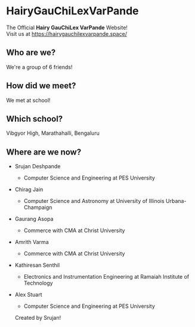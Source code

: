 # HairyGauChiLexVarPande
The Official **Hairy GauChiLex VarPande** Website!  
Visit us at https://hairygauchilexvarpande.space/  

## Who are we?
We're a group of 6 friends!

## How did we meet?
We met at school! 

## Which school?
Vibgyor High, Marathahalli, Bengaluru

## Where are we now?
- Srujan Deshpande
  - Computer Science and Engineering at PES University
- Chirag Jain
  - Computer Science and Astronomy at University of Illinois Urbana-Champaign
- Gaurang Asopa
  - Commerce with CMA at Christ University
- Amrith Varma
  - Commerce with CMA at Christ University
- Kathiresan Senthil
  - Electronics and Instrumentation Engineering at Ramaiah Institute of Technology
 - Alex Stuart
   - Computer Science and Engineering at PES University  

  
   Created by Srujan!


